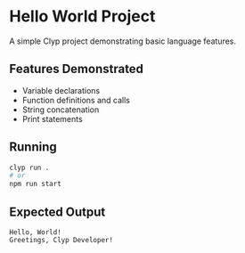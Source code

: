 # Hello World Project

A simple Clyp project demonstrating basic language features.

## Features Demonstrated

- Variable declarations
- Function definitions and calls
- String concatenation
- Print statements

## Running

```bash
clyp run .
# or
npm run start
```

## Expected Output

```
Hello, World!
Greetings, Clyp Developer!
```